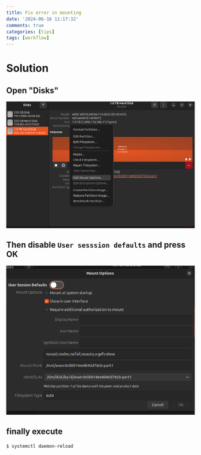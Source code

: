 ```yaml
---
title: Fix error in mounting
date: '2024-06-16 11:17:32'
comments: true
categories: [tips]
tags: [workflow]
---
```

 
# Solution

## Open "Disks"
 ![image01](assets/img/posts/image01.png)
 

## Then disable `User sesssion defaults` and press OK
![image01](assets/img/posts/image02.png)
 
 

## finally execute
```bash
$ systemctl daemon-reload
```
 

